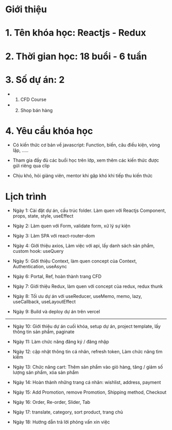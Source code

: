 # Giới thiệu

# 1. Tên khóa học: Reactjs - Redux

# 2. Thời gian học: 18 buổi - 6 tuần

# 3. Số dự án: 2

- 1. CFD Course

- 2. Shop bán hàng

# 4. Yêu cầu khóa học

- Có kiến thức cơ bản về javascript: Function, biến, câu điều kiện, vòng lặp, .....

- Tham gia đầy đủ các buổi học trên lớp, xem thêm các kiến thức được gửi riêng qua clip

- Chịu khó, hỏi giảng viên, mentor khi gặp khó khi tiếp thu kiến thức

# Lịch trình

- Ngày 1: Cài đặt dự án, cấu trúc folder. Làm quen với Reactjs Component, props, state, style, useEffect

- Ngày 2: Làm quen với Form, validate form, xử lý sự kiện

- Ngày 3: Làm SPA với react-router-dom

- Ngày 4: Giới thiệu axios, Làm việc với api, lấy danh sách sản phẩm, custom hook: useQuery

- Ngày 5: Giới thiệu Context, làm quen concept của Context, Authentication, useAsync

- Ngày 6: Portal, Ref, hoàn thành trang CFD

- Ngày 7: Giới thiệu Redux, làm quen với concept của redux, redux thunk

- Ngày 8: Tối ưu dự án với useReducer, useMemo, memo, lazy, useCallback, useLayoutEffect

- Ngày 9: Build và deploy dự án trên vercel

----------------------------

- Ngày 10: Giới thiệu dự án cuối khóa, setup dự án, project template, lấy thông tin sản phẩm, paginate

- Ngày 11: Làm chức năng đăng ký / đăng nhập

- Ngày 12: cập nhật thông tin cá nhân, refresh token, Làm chức năng tìm kiếm

- Ngày 13: Chức năng cart: Thêm sản phẩm vào giỏ hàng, tăng / giảm số lượng sản phẩm, xóa sản phẩm

- Ngày 14: Hoàn thành những trang cá nhân: wishlist, address, payment

- Ngày 15: Add Promotion, remove Promotion, Shipping method, Checkout

- Ngày 16: Order, Re-order, Slider, Tab

- Ngày 17: translate, category, sort product, trang chủ 

- Ngày 18: Hướng dẫn trả lời phỏng vấn xin việc
